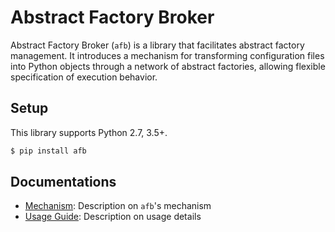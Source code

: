 # Abstract Factory Broker

Abstract Factory Broker (`afb`) is a library that facilitates abstract factory management. It introduces a mechanism for transforming configuration files into Python objects through a network of abstract factories, allowing flexible specification of execution behavior.

## Setup

This library supports Python 2.7, 3.5+.

```bash
$ pip install afb
```

## Documentations

- [Mechanism](./docs/MECHANISM.md): Description on `afb`'s mechanism
- [Usage Guide](./docs/USAGE.md): Description on usage details
